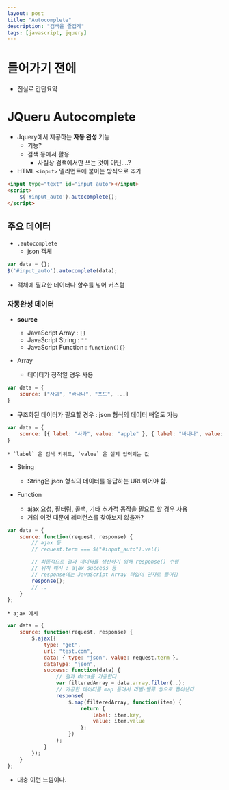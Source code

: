 ```yaml
---
layout: post
title: "Autocomplete"
description: "검색을 즐겁게"
tags: [javascript, jquery]
---
```


# 들어가기 전에
* 진실로 간단요약

# JQueru Autocomplete
* Jquery에서 제공하는 __자동 완성__ 기능
    * 기능?
    * 검색 등에서 활용
        * 사실상 검색에서만 쓰는 것이 아닌....?
* HTML `<input>` 엘리먼트에 붙이는 방식으로 추가

```html
<input type="text" id="input_auto"></input>
<script>
    $('#input_auto').autocomplete();
</script>
```

## 주요 데이터
* `.autocomplete`
    * json 객체

```javascript
var data = {};
$('#input_auto').autocomplete(data);
```

* 객체에 필요한 데이터나 함수를 넣어 커스텀

### 자동완성 데이터
* __source__
    * JavaScript Array : `[]`
    * JavaScript String : `""`
    * JavaScript Function : `function(){}`

* Array
    * 데이터가 정적일 경우 사용

```javascript
var data = {
    source: ["사과", "바나나", "포도", ...]
}
```

* 구조화된 데이터가 필요할 경우 : json 형식의 데이터 배열도 가능

```javascript
var data = {
    source: [{ label: "사과", value: "apple" }, { label: "바나나", value: "banana" }, ...]
}
```

    * `label` 은 검색 키워드, `value` 은 실제 입력되는 값

* String
    * String은 json 형식의 데이터를 응답하는 URL이어야 함.

* Function
    * ajax 요청, 필터링, 콜백, 기타 추가적 동작을 필요로 할 경우 사용
    * 거의 이것 때문에 레퍼런스를 찾아보지 않을까?

```javascript
var data = {
    source: function(request, response) {
        // ajax 등
        // request.term === $("#input_auto").val()

        // 최종적으로 결과 데이터를 생산하기 위해 response() 수행
        // 위치 예시 : ajax success 등
        // response에는 JavaScript Array 타입이 인자로 들어감
        response();
        // ..
    } 
};
```

    * ajax 예시

```javascript
var data = {
    source: function(request, response) {
        $.ajax({
            type: "get",
            url: "test.com",
            data: { type: "json", value: request.term },
            dataType: "json",
            success: function(data) {
                // 결과 data를 가공한다
                var filteredArray = data.array.filter(..);
                // 가공한 데이터를 map 돌려서 라벨-밸류 쌍으로 뽑아낸다
                response(
                    $.map(filteredArray, function(item) {
                        return {
                            label: item.key,
                            value: item.value
                        };
                    })
                );
            }
        });
    } 
};
```

* 대충 이런 느낌이다.